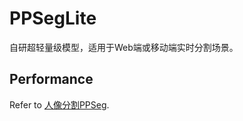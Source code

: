 # PPSegLite

自研超轻量级模型，适用于Web端或移动端实时分割场景。

## Performance
Refer to [人像分割PPSeg](../../contrib/PP-HumanSeg).
